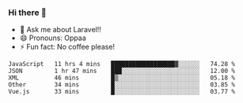 ### Hi there 👋

<!--
**reubenwedson/reubenwedson** is a ✨ _special_ ✨ repository because its `README.md` (this file) appears on your GitHub profile.
Here are some ideas to get you started:
- 📫 How to reach me: 
- 🔭 I’m currently working on awesome talent app
- 🌱 I’m currently learning extreme Vue js technical stuffs
- 👯 I’m looking to collaborate on start ups challenges
- 🤔 I’m looking for help with time
-->
- 💬 Ask me about Laravel!!
- 😄 Pronouns: Oppaa
- ⚡ Fun fact: No coffee please!

<!--START_SECTION:waka-->
```text
JavaScript   11 hrs 4 mins   ██████████████████▓░░░░░░   74.28 % 
JSON         1 hr 47 mins    ███░░░░░░░░░░░░░░░░░░░░░░   12.00 % 
XML          46 mins         █▒░░░░░░░░░░░░░░░░░░░░░░░   05.18 % 
Other        34 mins         █░░░░░░░░░░░░░░░░░░░░░░░░   03.85 % 
Vue.js       33 mins         █░░░░░░░░░░░░░░░░░░░░░░░░   03.77 % 
```
<!--END_SECTION:waka-->
